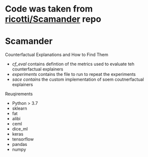 # Code was taken from [ricotti/Scamander](https://github.com/riccotti/Scamander/tree/main) repo

# Scamander
Counterfactual Explanations and How to Find Them

- *cf_eval* contains defintion of the metrics used to evaluate teh counterfactual explainers
- *experiments* contains the file to run to repeat the experiments
- *sace contains* the custom implementation of soem coutnerfactual explainers

Reuqirements
- Python > 3.7
- sklearn
- fat
- alibi
- ceml
- dice_ml
- keras
- tensorflow
- pandas
- numpy
